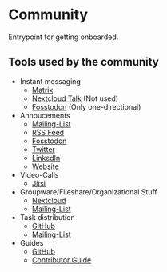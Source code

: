 # Community

Entrypoint for getting onboarded.

## Tools used by the community

- Instant messaging
  - [Matrix](https://matrix.to/#/!TiDqlLmEUaXqTemaLc:matrix.org?via=matrix.org)
  - [Nextcloud Talk](https://scs.sovereignit.de/nextcloud) (Not used)
  - [Fosstodon](https://fosstodon.org/@sovereigncloudstack) (Only one-directional)
- Annoucements
  - [Mailing-List](https://scs.sovereignit.de/mailman3/postorius/lists/announce.lists.scs.community/)
  - [RSS Feed](https://scs.community/feed.xml)
  - [Fosstodon](https://fosstodon.org/@sovereigncloudstack)
  - [Twitter](https://twitter.com/scs_osballiance)
  - [LinkedIn](https://www.linkedin.com/showcase/sovereigncloudstack)
  - [Website](https://scs.community)
- Video-Calls
  - [Jitsi](https://conf.scs.koeln:8443/SCS-TECH)
- Groupware/Fileshare/Organizational Stuff
  - [Nextcloud](https://scs.sovereignit.de/nextcloud)
  - [Mailing-List](https://scs.sovereignit.de/mailman3/postorius/lists/announce.lists.scs.community/)
- Task distribution
  - [GitHub](https://github.com/SovereignCloudStack)
  - [Mailing-List](https://scs.sovereignit.de/mailman3/postorius/lists/announce.lists.scs.community/)
- Guides
  - [GitHub](https://github.com/SovereignCloudStack)
  - [Contributor Guide](https://scs.community/docs/contributor/)
